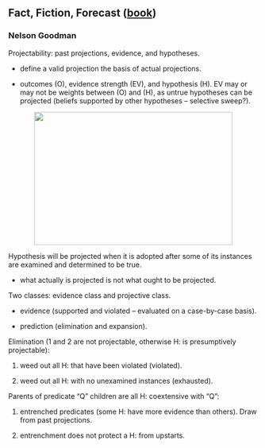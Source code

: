 ## Fact, Fiction, Forecast ([book](https://en.wikipedia.org/wiki/Fact,_Fiction,_and_Forecast))
### Nelson Goodman

Projectability: past projections, evidence, and hypotheses.

* define a valid projection the basis of actual projections.

* outcomes (O), evidence strength (EV), and hypothesis (H). EV may or may not be weights between (O) and (H), as untrue hypotheses can be projected (beliefs supported by other hypotheses – selective sweep?).

<p align="center">
  <img width="400" height="268" src="https://user-images.githubusercontent.com/38323286/51443444-9028f000-1cae-11e9-8cfa-cdb3fa166a82.png"><br>
</p>

Hypothesis will be projected when it is adopted after some of its instances are examined and determined to be true.  

* what actually is projected is not what ought to be projected.  

Two classes: evidence class and projective class.  

* evidence (supported and violated – evaluated on a case-by-case basis).  

* prediction (elimination and expansion).  

Elimination (1 and 2 are not projectable, otherwise H: is presumptively projectable):  

1) weed out all H: that have been violated (violated).  

2) weed out all H: with no unexamined instances (exhausted).  

Parents of predicate “Q” children are all H: coextensive with “Q”:  

1) entrenched predicates (some H: have more evidence than others). Draw from past projections.  

2) entrenchment does not protect a H: from upstarts.  
